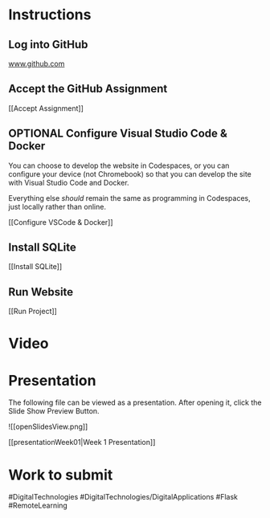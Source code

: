 # Instructions

## Log into GitHub
www.github.com

## Accept the GitHub Assignment
[[Accept Assignment]]

## OPTIONAL Configure Visual Studio Code & Docker
You can choose to develop the website in Codespaces, or you can configure your device (not Chromebook) so that you can develop the site with Visual Studio Code and Docker. 

Everything else *should* remain the same as programming in Codespaces, just locally rather than online.

[[Configure VSCode & Docker]]

## Install SQLite
[[Install SQLite]]

## Run Website
[[Run Project]]

# Video


# Presentation

The following file can be viewed as a presentation. After opening it, click the Slide Show Preview Button.

![[openSlidesView.png]]

[[presentationWeek01|Week 1 Presentation]]


# Work to submit

#DigitalTechnologies #DigitalTechnologies/DigitalApplications #Flask #RemoteLearning

